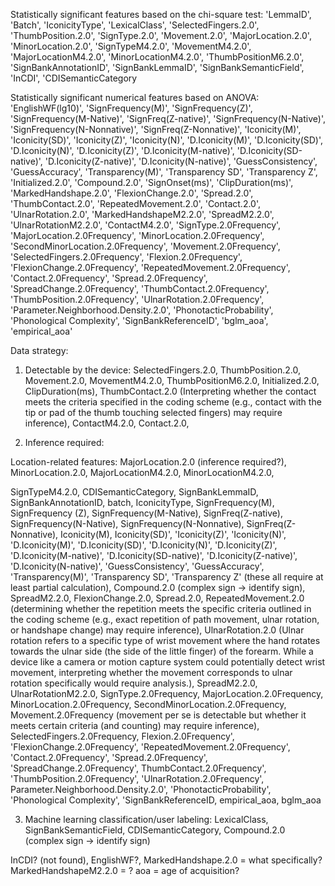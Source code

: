 Statistically significant features based on the chi-square test:
'LemmaID', 'Batch', 'IconicityType', 'LexicalClass', 'SelectedFingers.2.0', 'ThumbPosition.2.0', 'SignType.2.0', 'Movement.2.0', 'MajorLocation.2.0', 'MinorLocation.2.0', 'SignTypeM4.2.0', 'MovementM4.2.0', 'MajorLocationM4.2.0', 'MinorLocationM4.2.0', 'ThumbPositionM6.2.0', 'SignBankAnnotationID', 'SignBankLemmaID', 'SignBankSemanticField', 'InCDI', 'CDISemanticCategory

Statistically significant numerical features based on ANOVA:
'EnglishWF(lg10)', 'SignFrequency(M)', 'SignFrequency(Z)', 'SignFrequency(M-Native)', 'SignFreq(Z-native)', 'SignFrequency(N-Native)', 'SignFrequency(N-Nonnative)', 'SignFreq(Z-Nonnative)', 'Iconicity(M)', 'Iconicity(SD)', 'Iconicity(Z)', 'Iconicity(N)', 'D.Iconicity(M)', 'D.Iconicity(SD)', 'D.Iconicity(N)', 'D.Iconicity(Z)', 'D.Iconicity(M-native)', 'D.Iconicity(SD-native)', 'D.Iconicity(Z-native)', 'D.Iconicity(N-native)', 'GuessConsistency', 'GuessAccuracy', 'Transparency(M)', 'Transparency SD', 'Transparency Z', 'Initialized.2.0', 'Compound.2.0', 'SignOnset(ms)', 'ClipDuration(ms)', 'MarkedHandshape.2.0', 'FlexionChange.2.0', 'Spread.2.0', 'ThumbContact.2.0', 'RepeatedMovement.2.0', 'Contact.2.0', 'UlnarRotation.2.0', 'MarkedHandshapeM2.2.0', 'SpreadM2.2.0', 'UlnarRotationM2.2.0', 'ContactM4.2.0', 'SignType.2.0Frequency', 'MajorLocation.2.0Frequency', 'MinorLocation.2.0Frequency', 'SecondMinorLocation.2.0Frequency', 'Movement.2.0Frequency', 'SelectedFingers.2.0Frequency', 'Flexion.2.0Frequency', 'FlexionChange.2.0Frequency', 'RepeatedMovement.2.0Frequency', 'Contact.2.0Frequency', 'Spread.2.0Frequency', 'SpreadChange.2.0Frequency', 'ThumbContact.2.0Frequency', 'ThumbPosition.2.0Frequency', 'UlnarRotation.2.0Frequency', 'Parameter.Neighborhood.Density.2.0', 'PhonotacticProbability', 'Phonological Complexity', 'SignBankReferenceID', 'bglm_aoa', 'empirical_aoa'

Data strategy: 

1. Detectable by the device: SelectedFingers.2.0, ThumbPosition.2.0, Movement.2.0, MovementM4.2.0, ThumbPositionM6.2.0, Initialized.2.0, ClipDuration(ms), ThumbContact.2.0 (Interpreting whether the contact meets the criteria specified in the coding scheme (e.g., contact with the tip or pad of the thumb touching selected fingers) may require inference), ContactM4.2.0, Contact.2.0, 

2. Inference required: 

Location-related features: MajorLocation.2.0 (inference required?), MinorLocation.2.0,  MajorLocationM4.2.0, MinorLocationM4.2.0, 

SignTypeM4.2.0, CDISemanticCategory, SignBankLemmaID, SignBankAnnotationID, batch, IconicityType, SignFrequency(M), SignFrequency (Z), SignFrequency(M-Native), SignFreq(Z-native), SignFrequency(N-Native), SignFrequency(N-Nonnative), SignFreq(Z-Nonnative), Iconicity(M), Iconicity(SD)', 'Iconicity(Z)', 'Iconicity(N)', 'D.Iconicity(M)', 'D.Iconicity(SD)', 'D.Iconicity(N)', 'D.Iconicity(Z)', 'D.Iconicity(M-native)', 'D.Iconicity(SD-native)', 'D.Iconicity(Z-native)', 'D.Iconicity(N-native)', 'GuessConsistency', 'GuessAccuracy', 'Transparency(M)', 'Transparency SD', 'Transparency Z' (these all require at least partial calculation), Compound.2.0 (complex sign -> identify sign), SpreadM2.2.0, FlexionChange.2.0, Spread.2.0, RepeatedMovement.2.0 (determining whether the repetition meets the specific criteria outlined in the coding scheme (e.g., exact repetition of path movement, ulnar rotation, or handshape change) may require inference), UlnarRotation.2.0 (Ulnar rotation refers to a specific type of wrist movement where the hand rotates towards the ulnar side (the side of the little finger) of the forearm. While a device like a camera or motion capture system could potentially detect wrist movement, interpreting whether the movement corresponds to ulnar rotation specifically would require analysis.), SpreadM2.2.0, UlnarRotationM2.2.0, SignType.2.0Frequency, MajorLocation.2.0Frequency, MinorLocation.2.0Frequency, SecondMinorLocation.2.0Frequency, Movement.2.0Frequency (movement per se is detectable but whether it meets certain criteria (and counting) may require inference), SelectedFingers.2.0Frequency, Flexion.2.0Frequency', 'FlexionChange.2.0Frequency', 'RepeatedMovement.2.0Frequency', 'Contact.2.0Frequency', 'Spread.2.0Frequency', 'SpreadChange.2.0Frequency', ThumbContact.2.0Frequency', 'ThumbPosition.2.0Frequency', 'UlnarRotation.2.0Frequency', Parameter.Neighborhood.Density.2.0', 'PhonotacticProbability', 'Phonological Complexity', 'SignBankReferenceID, empirical_aoa, bglm_aoa

3. Machine learning classification/user labeling: LexicalClass, SignBankSemanticField, CDISemanticCategory, Compound.2.0 (complex sign -> identify sign)

InCDI? (not found), EnglishWF?, MarkedHandshape.2.0 = what specifically?
MarkedHandshapeM2.2.0 = ? aoa = age of acquisition? 
